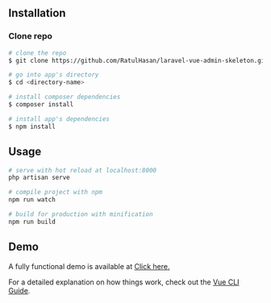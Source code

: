## Installation

### Clone repo

``` bash
# clone the repo
$ git clone https://github.com/RatulHasan/laravel-vue-admin-skeleton.git

# go into app's directory
$ cd <directory-name>

# install composer dependencies
$ composer install

# install app's dependencies
$ npm install
```

## Usage

``` bash
# serve with hot reload at localhost:8000
php artisan serve

# compile project with npm
npm run watch

# build for production with minification
npm run build

```
## Demo

A fully functional demo is available at [Click here.](http://coreui.io/)

For a detailed explanation on how things work, check out the [Vue CLI Guide](https://cli.vuejs.org/guide/).

